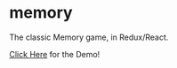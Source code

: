 # memory
The classic Memory game, in Redux/React.

[Click Here](https://mitchellmc.github.io/memory/) for the Demo!
